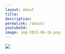 ```yaml
---
layout: about
title:
description:
permalink: /about/
youtubeId:
image: img-2023-06-16.png
---
```




<div class="container flex flex-col w-full mt-8">

  <div class="grid h-auto mt-8">
    <a href="{{ site.url }}">
      <img class="mix-blend-difference" src="{{ site.url }}/assets/img/{{ page.image }}" />
    </a>
  </div>

   <!-- <div class="grid h-auto max-w-max mx-8 place-items-center">
     <blockquote>
        > Orchestration is about bringing together disparate things into a coherent whole. In the classical sense, you’ve got strings, brass, woodwinds and percussion, all with their own separate sheet music, with a conductor at the helm to ensure organization and timing in order to produce harmony instead of  cacophony.... Once you’ve orchestrated and arranged your musical composition, it becomes available for anyone to use at any level.
    </blockquote>
   </div>
    
</div>

<!-- <div class="my-8">
{% include footer.html %}
</div> -->